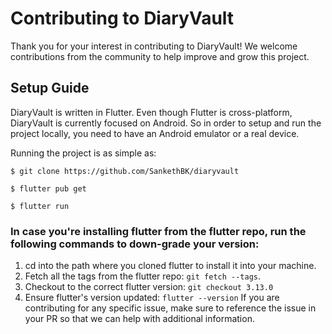 # Contributing to DiaryVault

Thank you for your interest in contributing to DiaryVault! We welcome contributions from the community to help improve and grow this project.

## Setup Guide

DiaryVault is written in Flutter. Even though Flutter is cross-platform, DiaryVault is currently focused on Android. So in order to setup and run the project locally, you need to have an Android emulator or a real device.

Running the project is as simple as:

```
$ git clone https://github.com/SankethBK/diaryvault

$ flutter pub get

$ flutter run
```

### In case you're installing flutter from the flutter repo, run the following commands to down-grade your version:

1. cd into the path where you cloned flutter to install it into your machine.
2. Fetch all the tags from the flutter repo: `git fetch --tags`.
3. Checkout to the correct flutter version: `git checkout 3.13.0`
4. Ensure flutter's version updated: `flutter --version`
If you are contributing for any specific issue, make sure to reference the issue in your PR so that we can help with additional information.
